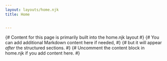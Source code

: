 ```yaml
---
layout: layouts/home.njk
title: Home


---
```


{# Content for this page is primarily built into the home.njk layout #}
{# You can add additional Markdown content here if needed, #}
{# but it will appear *after* the structured sections. #}
{# Uncomment the content block in home.njk if you add content here. #}